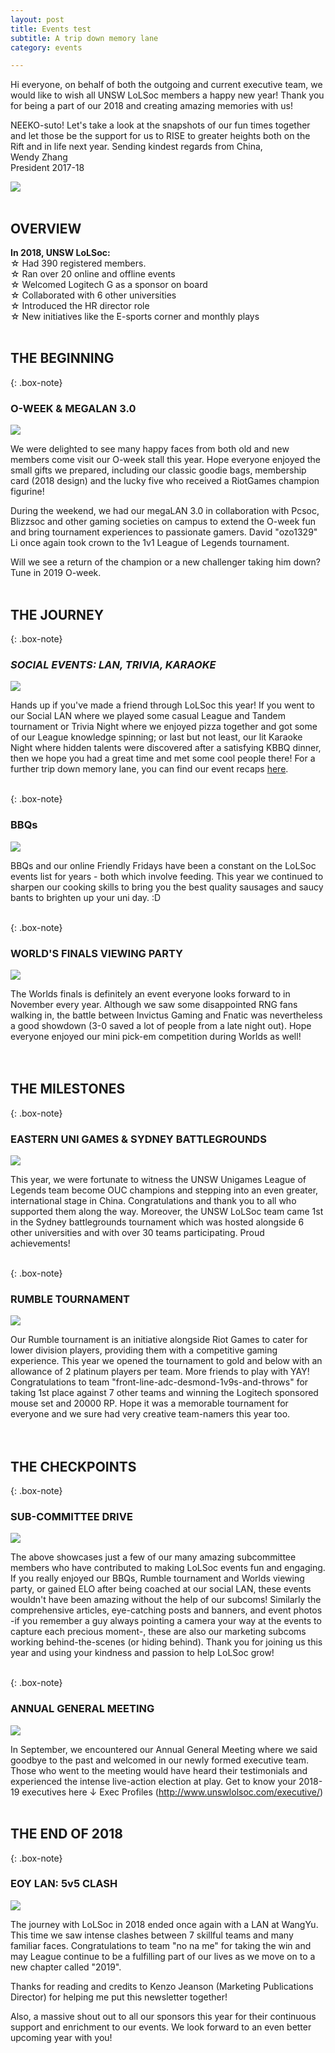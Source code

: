```yaml
---
layout: post
title: Events test
subtitle: A trip down memory lane
category: events

---
```

Hi everyone, on behalf of both the outgoing and current executive team, we would like to wish all UNSW LoLSoc members a happy new year! Thank you for being a part of our 2018 and creating amazing memories with us!

NEEKO-suto! Let's take a look at the snapshots of our fun times together and let those be the support for us to  RISE to greater heights both on the Rift and in life next year.  Sending kindest regards from China,  
Wendy Zhang   
President 2017-18

![](https://xelus22.github.io/LoLSocWebpage/uploads/5ee7a2c2-1452-4e29-97b0-11b7d01a4f17.jpg)
<br>
<br>

## OVERVIEW

**In 2018, UNSW LoLSoc:**  
☆ Had 390 registered members.  
☆ Ran over 20 online and offline events  
☆ Welcomed Logitech G as a sponsor on board  
☆ Collaborated with 6 other universities  
☆ Introduced the HR director role  
☆ New initiatives like the E-sports corner and monthly plays
<br>
<br>

## THE BEGINNING

{: .box-note}

### O-WEEK & MEGALAN 3.0

![](https://xelus22.github.io/LoLSocWebpage/uploads/d1345f1a-8a37-494f-b163-61d912821fbe.jpg)

We were delighted to see many happy faces from both old and new members come visit our O-week stall this year. Hope everyone enjoyed the small gifts we prepared, including our classic goodie bags, membership card (2018 design) and the lucky five who received a RiotGames champion figurine!

During the weekend, we had our megaLAN 3.0 in collaboration with Pcsoc, Blizzsoc and other gaming societies on campus to extend the O-week fun and bring tournament experiences to passionate gamers. David "ozo1329" Li once again took crown to the 1v1 League of Legends tournament.

Will we see a return of the champion or a new challenger taking him down?  
Tune in 2019 O-week.
<br>
<br>

## THE JOURNEY

{: .box-note}

### _SOCIAL EVENTS: LAN, TRIVIA, KARAOKE_

![](https://xelus22.github.io/LoLSocWebpage/uploads/adaa0109-2304-4192-b521-57926314b26e.jpg)

Hands up if you've made a friend through LoLSoc this year! If you went to our Social LAN where we played some casual League and Tandem tournament or Trivia Night where we enjoyed pizza together and got some of our League knowledge spinning; or last but not least, our lit Karaoke Night where hidden talents were discovered after a satisfying KBBQ dinner, then we hope you had a great time and met some cool people there! For a further trip down memory lane, you can find our event recaps [here](http://www.unswlolsoc.com/events/ "Event Recaps Page").
<br>
<br>

{: .box-note}

### BBQs

![](https://xelus22.github.io/LoLSocWebpage/uploads/666d3110-2ee8-44b0-9f64-e3973216b10c.jpg)

BBQs and our online Friendly Fridays have been a constant on the LoLSoc events list for years - both which involve feeding. This year we continued to sharpen our cooking skills to bring you the best quality sausages and saucy bants to brighten up your uni day. :D
<br>
<br>

{: .box-note}

### WORLD'S FINALS VIEWING PARTY

![](https://xelus22.github.io/LoLSocWebpage/uploads/781f3d42-5ee8-4009-a6c1-93a33c88ec44.png)

The Worlds finals is definitely an event everyone looks forward to in November every year. Although we saw some disappointed RNG fans walking in, the battle between Invictus Gaming and Fnatic was nevertheless a good showdown (3-0 saved a lot of people from a late night out).  Hope everyone enjoyed our mini pick-em competition during Worlds as well!  
<br>
<br>

## THE MILESTONES

{: .box-note}

### EASTERN UNI GAMES & SYDNEY BATTLEGROUNDS

![](https://xelus22.github.io/LoLSocWebpage/uploads/4c45ded6-6f7b-4b36-89c7-4fde48760467.png)

This year, we were fortunate to witness the UNSW Unigames League of Legends team become OUC champions and stepping into an even greater, international stage in China. Congratulations and thank you to all who supported them along the way.  Moreover, the UNSW LoLSoc team came 1st in the Sydney battlegrounds tournament which was hosted alongside 6 other universities and with over 30 teams participating. Proud achievements!
<br>
<br>

{: .box-note}

### RUMBLE TOURNAMENT

![](https://xelus22.github.io/LoLSocWebpage/uploads/b580f41b-6132-404e-a0af-b462777db477.jpg)

Our Rumble tournament is an initiative alongside Riot Games to cater for lower division players, providing them with a competitive gaming experience. This year we opened the tournament to gold and below with an allowance of 2 platinum players per team. More friends to play with YAY!  Congratulations to team "front-line-adc-desmond-1v9s-and-throws" for taking 1st place against 7 other teams and winning the Logitech sponsored mouse set and 20000 RP. Hope it was a memorable tournament for everyone and we sure had very creative team-namers this year too.  
<br>
<br>

## THE CHECKPOINTS

{: .box-note}

### SUB-COMMITTEE DRIVE

![](https://xelus22.github.io/LoLSocWebpage/uploads/862892f3-5e38-44a2-84d1-344975122219.jpg)

The above showcases just a few of our many amazing subcommittee members who have contributed to making LoLSoc events fun and engaging. If you really enjoyed our BBQs, Rumble tournament and Worlds viewing party, or gained ELO after being coached at our social LAN, these events wouldn't have been amazing without the help of our subcoms! Similarly the comprehensive articles, eye-catching posts and banners, and event photos -if you remember a guy always pointing a camera your way at the events to capture each precious moment-, these are also our marketing subcoms working behind-the-scenes (or hiding behind).  Thank you for joining us this year and using your kindness and passion to help LoLSoc grow!
<br>
<br>

{: .box-note}

### ANNUAL GENERAL MEETING

![](https://xelus22.github.io/LoLSocWebpage/uploads/da4e292e-8e2e-470a-b06c-c2464cd4bc2e-1.jpg)

In September, we encountered our Annual General Meeting where we said goodbye to the past and welcomed in our newly formed executive team. Those who went to the meeting would have heard their testimonials and experienced the intense live-action election at play.  Get to know your 2018-19 executives here ↓ Exec Profiles (http://www.unswlolsoc.com/executive/)
<br>
<br>

## THE END OF 2018

{: .box-note}

### EOY LAN: 5v5 CLASH

![](https://xelus22.github.io/LoLSocWebpage/uploads/cc196c76-19e7-4ae2-88df-d241e57c97f6.jpg)

The journey with LoLSoc in 2018 ended once again with a LAN at WangYu. This time we saw intense clashes between 7 skillful teams and many familiar faces. Congratulations to team "no na me" for taking the win and may League continue to be a fulfilling part of our lives as we move on to a new chapter called "2019".

Thanks for reading and credits to Kenzo Jeanson (Marketing Publications Director) for helping me put this newsletter together!

Also, a massive shout out to all our sponsors this year for their continuous support and enrichment to our events. We look forward to an even better upcoming year with you!
